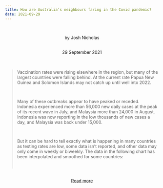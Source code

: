 ```yaml
---
title: How are Australia’s neighbours faring in the Covid pandemic?
date: 2021-09-29
---
```


<br><center>by Josh Nicholas</center><br>

<center>29 September 2021</center><br><br>

<blockquote><p>Vaccination rates were rising elsewhere in the region, but many of the largest countries were falling behind. At the current rate Papua New Guinea and Solomon Islands may not catch up until well into 2022.</p><br>

<p>Many of these outbreaks appear to have peaked or receded. Indonesia experienced more than 56,000 new daily cases at the peak of its recent wave in July, and Malaysia more than 24,000 in August. Indonesia was now reporting in the low thousands of new cases a day, and Malaysia was back under 15,000.</p><br>

<p>But it can be hard to tell exactly what is happening in many countries as testing rates are low, some data isn’t reported, and other data may only come in weekly or biweekly. The data in the following chart has been interpolated and smoothed for some countries:</p><br>

</blockquote><br>

<center><a href="https://www.theguardian.com/australia-news/datablog/2021/sep/30/how-are-australias-neighbours-faring-in-the-covid-pandemic">Read more</a></center>